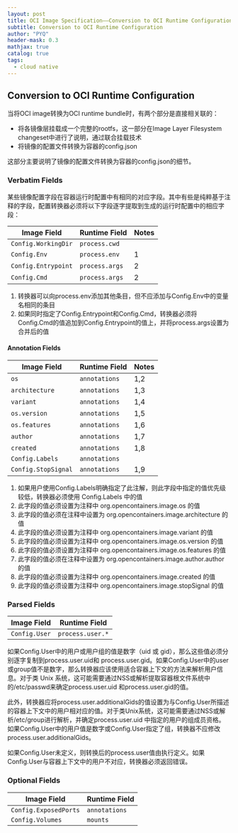 ```yaml
---
layout: post
title: OCI Image Specification——Conversion to OCI Runtime Configuration
subtitle: Conversion to OCI Runtime Configuration
author: "PYQ"
header-mask: 0.3
mathjax: true
catalog: true
tags:
  - cloud native
---
```

##  Conversion to OCI Runtime Configuration

当将OCI image转换为OCI runtime bundle时，有两个部分是直接相关联的：

- 将各镜像层挂载成一个完整的rootfs，这一部分在Image Layer Filesystem changeset中进行了说明，通过联合挂载技术
- 将镜像的配置文件转换为容器的config.json

这部分主要说明了镜像的配置文件转换为容器的config.json的细节。

### Verbatim Fields

某些镜像配置字段在容器运行时配置中有相同的对应字段。其中有些是纯粹基于注释的字段，配置转换器必须将以下字段逐字提取到生成的运行时配置中的相应字段：

| Image Field         | Runtime Field  | Notes |
| ------------------- | -------------- | ----- |
| `Config.WorkingDir` | `process.cwd`  |       |
| `Config.Env`        | `process.env`  | 1     |
| `Config.Entrypoint` | `process.args` | 2     |
| `Config.Cmd`        | `process.args` | 2     |

1. 转换器可以向process.env添加其他条目，但不应添加与Config.Env中的变量名相同的条目
2. 如果同时指定了Config.Entrypoint和Config.Cmd，转换器必须将Config.Cmd的值追加到Config.Entrypoint的值上，并将process.args设置为合并后的值

#### Annotation Fields

| Image Field         | Runtime Field | Notes |
| ------------------- | ------------- | ----- |
| `os`                | `annotations` | 1,2   |
| `architecture`      | `annotations` | 1,3   |
| `variant`           | `annotations` | 1,4   |
| `os.version`        | `annotations` | 1,5   |
| `os.features`       | `annotations` | 1,6   |
| `author`            | `annotations` | 1,7   |
| `created`           | `annotations` | 1,8   |
| `Config.Labels`     | `annotations` |       |
| `Config.StopSignal` | `annotations` | 1,9   |

1. 如果用户使用Config.Labels明确指定了此注解，则此字段中指定的值优先级较低，转换器必须使用 Config.Labels 中的值
2. 此字段的值必须设置为注释中 org.opencontainers.image.os 的值
3. 此字段的值必须在注释中设置为 org.opencontainers.image.architecture 的值
4. 此字段的值必须设置为注释中 org.opencontainers.image.variant 的值
5. 此字段的值必须设置为注释中 org.opencontainers.image.os.version 的值
6. 此字段的值必须设置为注释中 org.opencontainers.image.os.features 的值
7. 此字段的值必须在注释中设置为 org.opencontainers.image.author.author 的值
8. 此字段的值必须设置为注释中 org.opencontainers.image.created 的值
9. 此字段的值必须设置为注释中 org.opencontainers.image.stopSignal 的值

### Parsed Fields

| Image Field   | Runtime Field    |
| ------------- | ---------------- |
| `Config.User` | `process.user.*` |

如果Config.User中的用户或用户组的值是数字（uid 或 gid），那么这些值必须分别逐字复制到process.user.uid和 process.user.gid。如果Config.User中的user或group值不是数字，那么转换器应该使用适合容器上下文的方法来解析用户信息。对于类 Unix 系统，这可能需要通过NSS或解析提取容器根文件系统中的/etc/passwd来确定process.user.uid 和process.user.gid的值。

此外，转换器应将process.user.additionalGids的值设置为与Config.User所描述的容器上下文中的用户相对应的值。对于类Unix系统，这可能需要通过NSS或解析/etc/group进行解析，并确定process.user.uid 中指定的用户的组成员资格。如果Config.User中的用户值是数字或Config.User指定了组，转换器不应修改process.user.additionalGids。

如果Config.User未定义，则转换后的process.user值由执行定义。如果Config.User与容器上下文中的用户不对应，转换器必须返回错误。

### Optional Fields

| Image Field           | Runtime Field |
| --------------------- | ------------- |
| `Config.ExposedPorts` | `annotations` |
| `Config.Volumes`      | `mounts`      |
